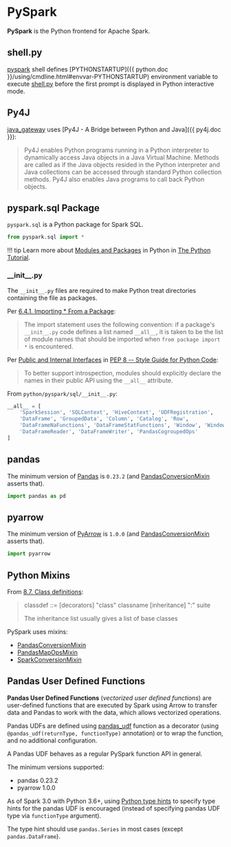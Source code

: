 # PySpark

**PySpark** is the Python frontend for Apache Spark.

## shell.py

[pyspark](pyspark.md) shell defines [PYTHONSTARTUP]({{ python.doc }}/using/cmdline.html#envvar-PYTHONSTARTUP) environment variable to execute [shell.py](pyspark/shell.md) before the first prompt is displayed in Python interactive mode.

## Py4J

[java_gateway](pyspark/java_gateway.md) uses [Py4J - A Bridge between Python and Java]({{ py4j.doc }}):

> Py4J enables Python programs running in a Python interpreter to dynamically access Java objects in a Java Virtual Machine. Methods are called as if the Java objects resided in the Python interpreter and Java collections can be accessed through standard Python collection methods. Py4J also enables Java programs to call back Python objects.

## pyspark.sql Package

`pyspark.sql` is a Python package for Spark SQL.

```python
from pyspark.sql import *
```

!!! tip
    Learn more about [Modules and Packages](https://docs.python.org/3/tutorial/modules.html) in Python in [The Python Tutorial](https://docs.python.org/3/tutorial/index.html).

### \_\_init\__.py

The `__init__.py` files are required to make Python treat directories containing the file as packages.

Per [6.4.1. Importing * From a Package](https://docs.python.org/3/tutorial/modules.html#importing-from-a-package):

> The import statement uses the following convention: if a package's `__init__.py` code defines a list named `__all__`, it is taken to be the list of module names that should be imported when `from package import *` is encountered.

Per [Public and Internal Interfaces](https://www.python.org/dev/peps/pep-0008/#public-and-internal-interfaces) in [PEP 8 -- Style Guide for Python Code](https://www.python.org/dev/peps/pep-0008/):

> To better support introspection, modules should explicitly declare the names in their public API using the `__all__` attribute.

From `python/pyspark/sql/__init__.py`:

```python
__all__ = [
    'SparkSession', 'SQLContext', 'HiveContext', 'UDFRegistration',
    'DataFrame', 'GroupedData', 'Column', 'Catalog', 'Row',
    'DataFrameNaFunctions', 'DataFrameStatFunctions', 'Window', 'WindowSpec',
    'DataFrameReader', 'DataFrameWriter', 'PandasCogroupedOps'
]
```

## pandas

The minimum version of [Pandas](https://pandas.pydata.org/) is `0.23.2` (and [PandasConversionMixin](sql/PandasConversionMixin.md) asserts that).

```python
import pandas as pd
```

## pyarrow

The minimum version of [PyArrow](https://pypi.org/project/pyarrow/) is `1.0.0` (and [PandasConversionMixin](sql/PandasConversionMixin.md) asserts that).

```python
import pyarrow
```

## Python Mixins

From [8.7. Class definitions](https://docs.python.org/3/reference/compound_stmts.html#class-definitions):

> classdef    ::=  [decorators] "class" classname [inheritance] ":" suite
>
> The inheritance list usually gives a list of base classes

PySpark uses mixins:

* [PandasConversionMixin](sql/PandasConversionMixin.md)
* [PandasMapOpsMixin](sql/PandasMapOpsMixin.md)
* [SparkConversionMixin](sql/SparkConversionMixin.md)

## Pandas User Defined Functions

**Pandas User Defined Functions** (_vectorized user defined functions_) are user-defined functions that are executed by Spark using Arrow to transfer data and Pandas to work with the data, which allows vectorized operations.

Pandas UDFs are defined using [pandas_udf](pyspark/sql/pandas/functions.md#pandas_udf) function as a decorator (using `@pandas_udf(returnType, functionType)` annotation) or to wrap the function, and no additional configuration.

A Pandas UDF behaves as a regular PySpark function API in general.

The minimum versions supported:

* pandas 0.23.2
* pyarrow 1.0.0

As of Spark 3.0 with Python 3.6+, using [Python type hints](https://www.python.org/dev/peps/pep-0484) to specify type hints for the pandas UDF is encouraged (instead of specifying pandas UDF type via `functionType` argument).

The type hint should use `pandas.Series` in most cases (except `pandas.DataFrame`).
